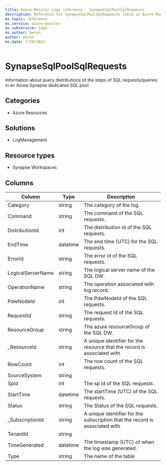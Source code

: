 ```yaml
---
title: Azure Monitor Logs reference - SynapseSqlPoolSqlRequests
description: Reference for SynapseSqlPoolSqlRequests table in Azure Monitor Logs.
ms.topic: reference
ms.service: azure-monitor
ms.subservice: logs
ms.author: bwren
author: bwren
ms.date: 7/29/2021
---
```


# SynapseSqlPoolSqlRequests

 Information about query distributions of the steps of SQL requests/queries in an Azure Synapse dedicated SQL pool.

## Categories

- Azure Resources
## Solutions

- LogManagement
## Resource types

- Synapse Workspaces




## Columns

|Column|Type|Description|
|---|---|---|
|Category|string|The category of the log.|
|Command|string|The command of the SQL requests.|
|DistributionId|int|The distribution id of the SQL requests.|
|EndTime|datetime|The end time (UTC) for the SQL requests.|
|ErrorId|string|The error id of the SQL requests.|
|LogicalServerName|string|The logical server name of the SQL DW.|
|OperationName|string|The operation associated with log record.|
|PdwNodeId|int|The PdwNodeId of the SQL requests.|
|RequestId|string|The request Id of the SQL requests.|
|ResourceGroup|string|The azure resourceGroup of the SQL DW.|
|_ResourceId|string|A unique identifier for the resource that the record is associated with|
|RowCount|int|The row count of the SQL requests.|
|SourceSystem|string||
|SpId|int|The sp id of the SQL requests.|
|StartTime|datetime|The startTime (UTC) of the SQL requests.|
|Status|string|The Status of the SQL requests.|
|_SubscriptionId|string|A unique identifier for the subscription that the record is associated with|
|TenantId|string||
|TimeGenerated|datetime|The timestamp (UTC) of when the log was generated.|
|Type|string|The name of the table|

